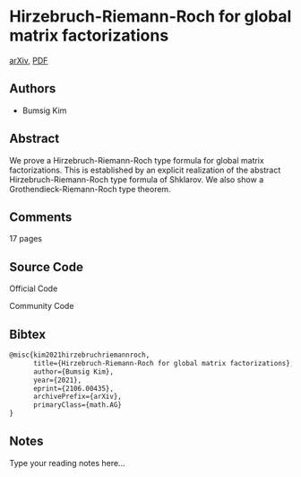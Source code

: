 
# Hirzebruch-Riemann-Roch for global matrix factorizations

[arXiv](https://arxiv.org/abs/2106.0435), [PDF](https://arxiv.org/pdf/2106.0435.pdf)

## Authors

- Bumsig Kim

## Abstract

We prove a Hirzebruch-Riemann-Roch type formula for global matrix factorizations. This is established by an explicit realization of the abstract Hirzebruch-Riemann-Roch type formula of Shklarov. We also show a Grothendieck-Riemann-Roch type theorem.

## Comments

17 pages

## Source Code

Official Code



Community Code



## Bibtex

```tex
@misc{kim2021hirzebruchriemannroch,
      title={Hirzebruch-Riemann-Roch for global matrix factorizations}, 
      author={Bumsig Kim},
      year={2021},
      eprint={2106.00435},
      archivePrefix={arXiv},
      primaryClass={math.AG}
}
```

## Notes

Type your reading notes here...

